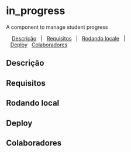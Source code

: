 # in_progress

A component to manage student progress

&nbsp;&nbsp;&nbsp; [Descrição](#descricao)&nbsp;&nbsp;&nbsp;|&nbsp;&nbsp;&nbsp;[Requisitos](#requisitos)&nbsp;&nbsp;&nbsp;|&nbsp;&nbsp;&nbsp;[Rodando locale](#local)&nbsp;&nbsp;&nbsp;|&nbsp;&nbsp;&nbsp;[Deploy](#deploy)&nbsp;&nbsp;&nbsp;[Colaboradores](#colaboradores)&nbsp;&nbsp;&nbsp;

## Descrição <a name="#descricao"></a>

## Requisitos <a name="#requisitos"></a>

## Rodando local <a name="#local"></a>

## Deploy <a name="#deploy"></a>

## Colaboradores <a name="#colaboradores"></a>